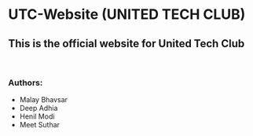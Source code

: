 # UTC-Website (UNITED TECH CLUB)

<h2>This is the official website for United Tech Club</h2><br>
<h3>Authors:</h3>
<ul>
  <li>Malay Bhavsar</li>
  <li>Deep Adhia</li>
  <li>Henil Modi</li>
  <li>Meet Suthar</li>
</ul>
